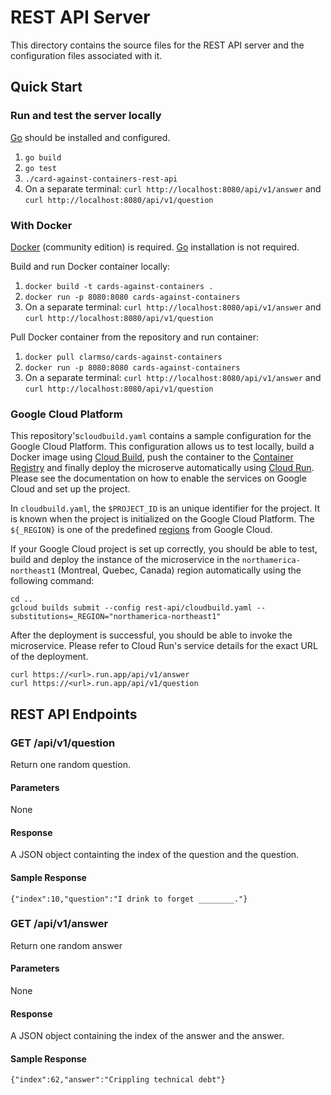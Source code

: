 # REST API Server

This directory contains the source files for the REST API server and the configuration files associated with it.

## Quick Start

### Run and test the server locally

[Go](https://golang.org/) should be installed and configured.

1. `go build`
2. `go test`
3. `./card-against-containers-rest-api`
4. On a separate terminal: `curl http://localhost:8080/api/v1/answer` and `curl http://localhost:8080/api/v1/question`

### With Docker

[Docker](https://docs.docker.com/get-docker/) (community edition) is required. [Go](https://golang.org/) installation is not required.

Build and run Docker container locally:
1. `docker build -t cards-against-containers .`
2. `docker run -p 8080:8080 cards-against-containers`
3. On a separate terminal: `curl http://localhost:8080/api/v1/answer` and `curl http://localhost:8080/api/v1/question`

Pull Docker container from the repository and run container:
1. `docker pull clarmso/cards-against-containers`
2. `docker run -p 8080:8080 cards-against-containers`
3. On a separate terminal: `curl http://localhost:8080/api/v1/answer` and `curl http://localhost:8080/api/v1/question`

### Google Cloud Platform

This repository's`cloudbuild.yaml` contains a sample configuration for the Google Cloud Platform.  This configuration allows us to test locally, build a Docker image using [Cloud Build](https://cloud.google.com/cloud-build), push the container to the [Container Registry](https://cloud.google.com/container-registry) and finally deploy the microserve automatically using [Cloud Run](https://cloud.google.com/run). Please see the documentation on how to enable the services on Google Cloud and set up the project.

In `cloudbuild.yaml`, the `$PROJECT_ID` is an unique identifier for the project. It is known when the project is initialized on the Google Cloud Platform.  The `${_REGION}` is one of the predefined [regions]([https://cloud.google.com/compute/docs/regions-zones) from Google Cloud.

If your Google Cloud project is set up correctly, you should be able to test, build and deploy the instance of the microservice in the `northamerica-northeast1` (Montreal, Quebec, Canada) region automatically using the following command:
```
cd .. 
gcloud builds submit --config rest-api/cloudbuild.yaml --substitutions=_REGION="northamerica-northeast1"
```

After the deployment is successful, you should be able to invoke the microservice.  Please refer to Cloud Run's service details for the exact URL of the deployment.

```
curl https://<url>.run.app/api/v1/answer
curl https://<url>.run.app/api/v1/question
```

## REST API Endpoints

### GET /api/v1/question

Return one random question.

#### Parameters

None

#### Response

A JSON object containting the index of the question and the question.

#### Sample Response

```
{"index":10,"question":"I drink to forget ________."}
```

### GET /api/v1/answer

Return one random answer

#### Parameters

None

#### Response

A JSON object containing the index of the answer and the answer.

#### Sample Response

```
{"index":62,"answer":"Crippling technical debt"}
```